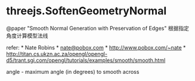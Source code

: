 # threejs.SoftenGeometryNormal
@paper "Smooth Normal Generation with Preservation of Edges" 根据指定角度计算模型法线

  refer:
     *  Nate Robins
     *  nate@pobox.com
     *  http://www.pobox.com/~nate
     *  http://titan.cs.ukzn.ac.za/opengl/opengl-d5/trant.sgi.com/opengl/tutorials/examples/smooth/smooth.html
     
 angle - maximum angle (in degrees) to smooth across
